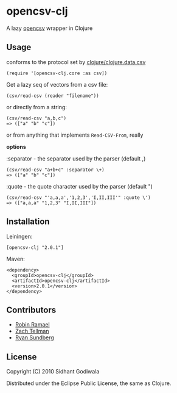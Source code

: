 # opencsv-clj

A lazy [opencsv](http://opencsv.sourceforge.net/) wrapper in Clojure

## Usage

conforms to the protocol set by [clojure/clojure.data.csv](https://github.com/clojure/data.csv)

    (require '[opencsv-clj.core :as csv])

Get a lazy seq of vectors from a csv file:

    (csv/read-csv (reader "filename"))

or directly from a string:

    (csv/read-csv "a,b,c")
    => (["a" "b" "c"])

or from anything that implements `Read-CSV-From`, really

__options__

:separator - the separator used by the parser (default \,)

    (csv/read-csv "a+b+c" :separator \+)
    => (["a" "b" "c"])

:quote - the quote character used by the parser (default \")

    (csv/read-csv "'a,a,a','1,2,3','I,II,III'" :quote \')
    => (["a,a,a" "1,2,3" "I,II,III"])



## Installation

Leiningen:

    [opencsv-clj "2.0.1"]

Maven:

    <dependency>
      <groupId>opencsv-clj</groupId>
      <artifactId>opencsv-clj</artifactId>
      <version>2.0.1</version>
    </dependency>


## Contributors

* [Robin Ramael](https://github.com/RobinRamael)
* [Zach Tellman](https://github.com/ztellman)
* [Ryan Sundberg](https://github.com/sundbry)

## License

Copyright (C) 2010 Sidhant Godiwala

Distributed under the Eclipse Public License, the same as Clojure.
